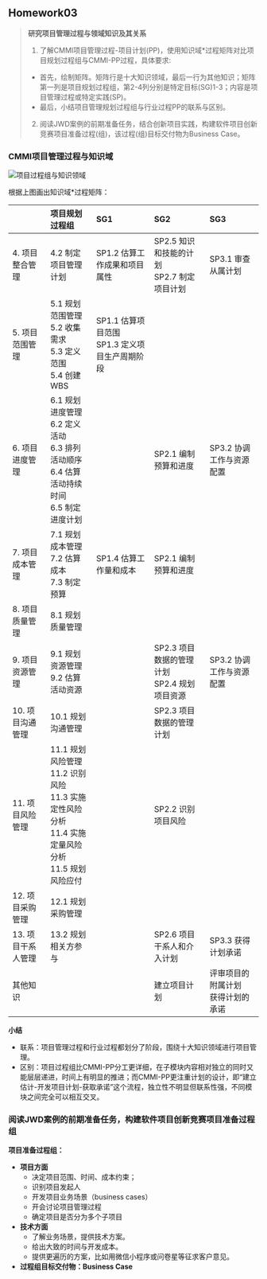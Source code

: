## Homework03
> **研究项目管理过程与领域知识及其关系**
> 1. 了解CMMI项目管理过程-项目计划(PP)，使用知识域*过程矩阵对比项目规划过程组与CMMI-PP过程，具体要求:
> - 首先，绘制矩阵。矩阵行是十大知识领域，最后一行为其他知识；矩阵第一列是项目规划过程组，第2-4列分别是特定目标(SG)1-3；内容是项目管理过程或特定实践(SP)。
> - 最后，小结项目管理规划过程组与行业过程PP的联系与区别。
> 2. 阅读JWD案例的前期准备任务，结合创新项目实践，构建软件项目创新竞赛项目准备过程(组)，该过程(组)目标交付物为Business Case。  

### CMMI项目管理过程与知识域
![项目过程组与知识领域](https://github.com/SuBruce/IT-Project-Management/blob/master/Homework03/images/01.png)

根据上图画出知识域*过程矩阵：

||项目规划过程组|SG1|SG2|SG3|
|:---|:---|:---|:---|:---|
|4. 项目整合管理|4.2 制定项目管理计划|SP1.2 估算工作成果和项目属性|SP2.5 知识和技能的计划<br/>SP2.7 制定项目计划|SP3.1 审查从属计划|
|5. 项目范围管理|5.1 规划范围管理<br/>5.2 收集需求<br/>5.3 定义范围<br/>5.4 创建WBS|SP1.1 估算项目范围<br/>SP1.3 定义项目生产周期阶段|||
|6. 项目进度管理|6.1 规划进度管理<br/>6.2 定义活动<br/>6.3 排列活动顺序<br/>6.4 估算活动持续时间<br/>6.5 制定进度计划||SP2.1 编制预算和进度|SP3.2 协调工作与资源配置|
|7. 项目成本管理|7.1 规划成本管理<br/>7.2 估算成本<br/>7.3 制定预算|SP1.4 估算工作量和成本|SP2.1 编制预算和进度||
|8. 项目质量管理|8.1 规划质量管理||||
|9. 项目资源管理|9.1 规划资源管理<br/>9.2 估算活动资源||SP2.3 项目数据的管理计划<br/>SP2.4 规划项目资源|SP3.2 协调工作与资源配置|
|10. 项目沟通管理|10.1 规划沟通管理||SP2.3 项目数据的管理计划||
|11. 项目风险管理|11.1 规划风险管理<br/>11.2 识别风险<br/>11.3 实施定性风险分析<br/>11.4 实施定量风险分析<br/>11.5 规划风险应付||SP2.2 识别项目风险||
|12. 项目采购管理|12.1 规划采购管理||||
|13. 项目干系人管理|13.2 规划相关方参与||SP2.6 项目干系人和介入计划|SP3.3 获得计划承诺|
|其他知识|||建立项目计划|评审项目的附属计划<br/>获得计划的承诺|

**小结**
- 联系：项目管理过程和行业过程都划分了阶段，围绕十大知识领域进行项目管理。
- 区别：项目过程组比CMMI-PP分工更详细，在子模块内容相对独立的同时又能层层递进，时间上有明显的推进；而CMMI-PP更注重计划的设计，即“建立估计-开发项目计划-获取承诺”这个流程，独立性不明显但联系性强，不同模块之间完全可以相互交叉。

### 阅读JWD案例的前期准备任务，构建软件项目创新竞赛项目准备过程组
**项目准备过程组：**
- **项目方面**
	- 决定项目范围、时间、成本约束；
	- 识别项目发起人
	- 开发项目业务场景（business cases）
	- 开会讨论项目管理过程
	- 确定项目是否分为多个子项目
- **技术方面**
	- 了解业务场景，提供技术方案。
	- 给出大致的时间与开发成本。
	- 提供更遍历的方案，比如用微信小程序或问卷星等征求客户意见。
- **过程组目标交付物：Business Case**


		


